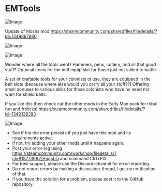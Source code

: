 # EMTools

![Image](https://i.imgur.com/buuPQel.png)

Update of Moshs mod
https://steamcommunity.com/sharedfiles/filedetails/?id=1349887880

![Image](https://i.imgur.com/pufA0kM.png)

	
![Image](https://i.imgur.com/Z4GOv8H.png)


Wonder where all the tools went? Hammers, pens, cutlery, and all that good stuff? Optional items for the belt equip slot for those just not suited to battle.

A set of craftable tools for your colonists to use, they are equipped in the belt slots (because where else would you carry all your stuff??) Offering small bonuses to various skills for those colonists who have no need nor want for shield belts.

If you like this then check out the other mods in the Early Man pack for tribal fun and frolicks!
https://steamcommunity.com/sharedfiles/filedetails/?id=1342138383


![Image](https://i.imgur.com/PwoNOj4.png)



-  See if the the error persists if you just have this mod and its requirements active.
-  If not, try adding your other mods until it happens again.
-  Post your error-log using https://steamcommunity.com/workshop/filedetails/?id=818773962]HugsLib and command Ctrl+F12
-  For best support, please use the Discord-channel for error-reporting.
-  Do not report errors by making a discussion-thread, I get no notification of that.
-  If you have the solution for a problem, please post it to the GitHub repository.




